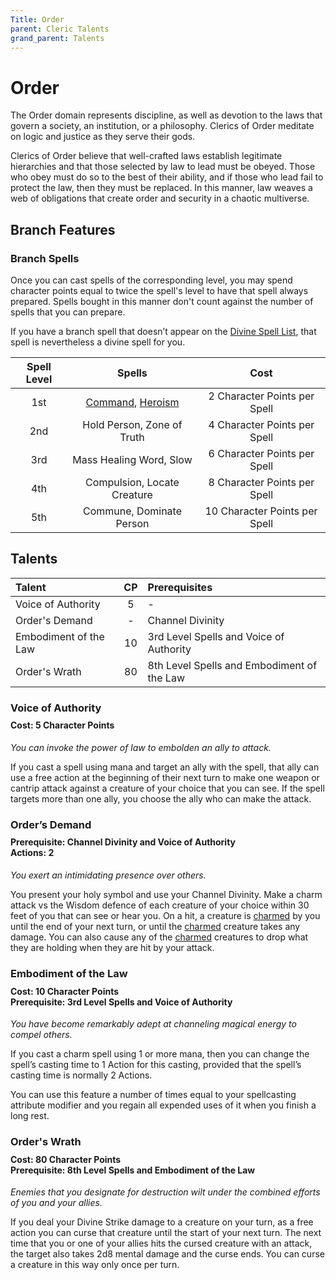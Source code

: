 ```yaml
---
Title: Order
parent: Cleric Talents
grand_parent: Talents
---
```

 
# Order
The Order domain represents discipline, as well as devotion to the laws that govern a society, an institution, or a philosophy. Clerics of Order meditate on logic and justice as they serve their gods.

Clerics of Order believe that well-crafted laws establish legitimate hierarchies and that those selected by law to lead must be obeyed. Those who obey must do so to the best of their ability, and if those who lead fail to protect the law, then they must be replaced. In this manner, law weaves a web of obligations that create order and security in a chaotic multiverse.

## Branch Features
 
### Branch Spells
Once you can cast spells of the corresponding level, you may spend character points equal to twice the spell's level to have that spell always prepared. Spells bought in this manner don't count against the number of spells that you can prepare.
 
If you have a branch spell that doesn’t appear on the [Divine Spell List](https://stormchaserroleplaying.com/stormchaserRPG/Spells/Lists/Divine/), that spell is nevertheless a divine spell for you.
 
| Spell Level | Spells | Cost |
|:-----------:|:------:|:----:|
| 1st | [Command](https://stormchaserroleplaying.com/stormchaserRPG/Spells/1/Charms/#command), [Heroism](https://stormchaserroleplaying.com/stormchaserRPG/Spells/1/Charms/#heroism) | 2 Character Points per Spell |
| 2nd | Hold Person, Zone of Truth | 4 Character Points per Spell |
| 3rd | Mass Healing Word, Slow | 6 Character Points per Spell |
| 4th | Compulsion, Locate Creature | 8 Character Points per Spell |
| 5th | Commune, Dominate Person | 10 Character Points per Spell |

## Talents
 
| Talent | CP | Prerequisites |
|:-------|:--:|:--------------|
| Voice of Authority    | 5  | - |
| Order's Demand        | -  | Channel Divinity |
| Embodiment of the Law | 10 | 3rd Level Spells and Voice of Authority |  
| Order's Wrath         | 80 | 8th Level Spells and Embodiment of the Law |  

### Voice of Authority 
 
<div style="margin-top:-10px;"></div>
 
#### **Cost:** 5 Character Points
*You can invoke the power of law to embolden an ally to attack.* 

If you cast a spell using mana and target an ally with the spell, that ally can use a free action at the beginning of their next turn to make one weapon or cantrip attack against a creature of your choice that you can see. If the spell targets more than one ally, you choose the ally who can make the attack.

### Order’s Demand

<div style="margin-top:-10px;"></div>
 
#### **Prerequisite:** Channel Divinity and Voice of Authority<br>**Actions:** 2
*You exert an intimidating presence over others.*

You present your holy symbol and use your Channel Divinity. Make a charm attack vs the Wisdom defence of each creature of your choice within 30 feet of you that can see or hear you. On a hit, a creature is [charmed](https://stormchaserroleplaying.com/stormchaserRPG/Conditions/Charmed/) by you until the end of your next turn, or until the [charmed](https://stormchaserroleplaying.com/stormchaserRPG/Conditions/Charmed/) creature takes any damage. You can also cause any of the [charmed](https://stormchaserroleplaying.com/stormchaserRPG/Conditions/Charmed/) creatures to drop what they are holding when they are hit by your attack.

### Embodiment of the Law 
 
<div style="margin-top:-10px;"></div>
 
#### **Cost:** 10 Character Points<br>**Prerequisite:** 3rd Level Spells and Voice of Authority 
*You have become remarkably adept at channeling magical energy to compel others.*

If you cast a charm spell using 1 or more mana, then you can change the spell’s casting time to 1 Action for this casting, provided that the spell’s casting time is normally 2 Actions.

You can use this feature a number of times equal to your spellcasting attribute modifier and you regain all expended uses of it when you finish a long rest.

### Order's Wrath
 
<div style="margin-top:-10px;"></div>
 
#### **Cost:** 80 Character Points<br>**Prerequisite:** 8th Level Spells and Embodiment of the Law 
*Enemies that you designate for destruction wilt under the combined efforts of you and your allies.* 

If you deal your Divine Strike damage to a creature on your turn, as a free action you can curse that creature until the start of your next turn. The next time that you or one of your allies hits the cursed creature with an attack, the target also takes 2d8 mental damage and the curse ends. You can curse a creature in this way only once per turn.
